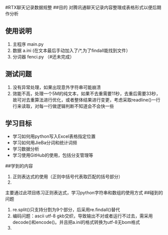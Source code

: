 #RTX聊天记录数据规整
##目的
对腾讯通聊天记录内容整理成表格形式以便后期作分析
## 使用说明
1. 主程序  main.py
2. 数据 a.ini (在文本最后手动加入了/*,为了findall能找到文件）
3. 分词器 fenci.py               （#还未完成）
## 测试问题
1. 没有异常处理，如果出现意外字符串可能崩溃
2. 效能不高，处理一个5M的纯文本，如果不去重需要11秒，去重后需要33秒，故可对去重算法进行优化，或者整体结果进行变更，考虑采取readline()一行行来读取，对每一行做逻辑判断不知道会不会快一些
## 学习目标
* 学习如何用python写入Excel表格指定位置
* 学习如何用JieBa分词和统计词频
* 学习数据分析
* 学习使用GitHub的使用，包括分支管理等

##学到的内容
1. 正则表达式的使用（正则中括号代表取匹配的括号部分）
2. 

主要通过此项目练习正则表达式，学习python字符串和数组的使用方式
##碰到的问题
1. re.split()只支持分割为9个部分，后采用re.findall()替代
2. 编码问题：ascii utf-8 gkb交织，导致输出不对或者运行不过去，需采用decode()和encode()。并且把a.ini的格式转换为utf-8无bom格式
3. 